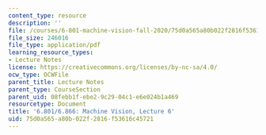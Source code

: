 ```yaml
---
content_type: resource
description: ''
file: /courses/6-801-machine-vision-fall-2020/75d0a565a80b022f2816f53616c45721_MIT6_801F20_lec6.pdf
file_size: 246016
file_type: application/pdf
learning_resource_types:
- Lecture Notes
license: https://creativecommons.org/licenses/by-nc-sa/4.0/
ocw_type: OCWFile
parent_title: Lecture Notes
parent_type: CourseSection
parent_uid: 08febb1f-ebe2-9c29-04c1-e6e024b1a469
resourcetype: Document
title: '6.801/6.866: Machine Vision, Lecture 6'
uid: 75d0a565-a80b-022f-2816-f53616c45721
---
```

